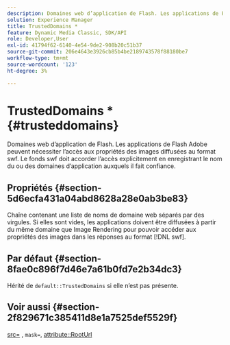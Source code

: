 ```yaml
---
description: Domaines web d’application de Flash. Les applications de Flash Adobe peuvent nécessiter l’accès aux propriétés des images diffusées au format swf. Le fonds swf doit accorder l’accès explicitement en enregistrant le nom du ou des domaines d’application auxquels il fait confiance.
solution: Experience Manager
title: TrustedDomains *
feature: Dynamic Media Classic, SDK/API
role: Developer,User
exl-id: 41794f62-6140-4e54-9de2-908b20c51b37
source-git-commit: 206e4643e3926cb85b4be2189743578f88180be7
workflow-type: tm+mt
source-wordcount: '123'
ht-degree: 3%

---
```


# TrustedDomains *{#trusteddomains}

Domaines web d’application de Flash. Les applications de Flash Adobe peuvent nécessiter l’accès aux propriétés des images diffusées au format swf. Le fonds swf doit accorder l’accès explicitement en enregistrant le nom du ou des domaines d’application auxquels il fait confiance.

## Propriétés {#section-5d6ecfa431a04abd8628a28e0ab3be83}

Chaîne contenant une liste de noms de domaine web séparés par des virgules. Si elles sont vides, les applications doivent être diffusées à partir du même domaine que Image Rendering pour pouvoir accéder aux propriétés des images dans les réponses au format [!DNL swf].

## Par défaut {#section-8fae0c896f7d46e7a61b0fd7e2b34dc3}

Hérité de `default::TrustedDomains` si elle n’est pas présente.

## Voir aussi {#section-2f829671c385411d8e1a7525def5529f}

[src=](../../../../../ir-api/http-protocol/image-rendering-api-ref/c-ir-http-protocol-ref/c-ir-http-protocol-command-reference/r-ir-src.md#reference-62c98abad22149d68d405ed6aaff8272) ,  `mask=`,  [attribute::RootUrl](../../../../../ir-api/material-cat/image-rendering-api-ref/c-ir-material-catalog/c-ir-attributes-reference/r-ir-rooturl.md#reference-b8d706a573814802bd6794223cc78402)
